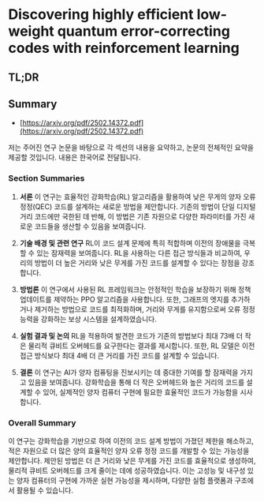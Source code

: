 # Discovering highly efficient low-weight quantum error-correcting codes with reinforcement learning
## TL;DR
## Summary
- [https://arxiv.org/pdf/2502.14372.pdf](https://arxiv.org/pdf/2502.14372.pdf)

저는 주어진 연구 논문을 바탕으로 각 섹션의 내용을 요약하고, 논문의 전체적인 요약을 제공할 것입니다. 내용은 한국어로 전달됩니다.

### Section Summaries

1. **서론**
   이 연구는 효율적인 강화학습(RL) 알고리즘을 활용하여 낮은 무게의 양자 오류 정정(QEC) 코드를 설계하는 새로운 방법을 제안합니다. 기존의 방법이 단일 디지털 거리 코드에만 국한된 데 반해, 이 방법은 기존 자원으로 다양한 파라미터를 가진 새로운 코드들을 생산할 수 있음을 보여줍니다.

2. **기술 배경 및 관련 연구**
   RL이 코드 설계 문제에 특히 적합하며 이전의 장애물을 극복할 수 있는 잠재력을 보여줍니다. RL을 사용하는 다른 접근 방식들과 비교하여, 우리의 방법이 더 높은 거리와 낮은 무게를 가진 코드를 설계할 수 있다는 장점을 강조합니다.

3. **방법론**
   이 연구에서 사용된 RL 프레임워크는 안정적인 학습을 보장하기 위해 정책 업데이트를 제약하는 PPO 알고리즘을 사용합니다. 또한, 그래프의 엣지를 추가하거나 제거하는 방법으로 코드를 최적화하며, 거리와 무게를 유지함으로써 오류 정정 능력을 강화하는 보상 시스템을 설계하였습니다.

4. **실험 결과 및 논의**
   RL을 적용하여 발견한 코드가 기존의 방법보다 최대 73배 더 작은 물리적 큐비트 오버헤드를 요구한다는 결과를 제시합니다. 또한, RL 모델은 이전 접근 방식보다 최대 4배 더 큰 거리를 가진 코드를 설계할 수 있습니다.

5. **결론**
   이 연구는 AI가 양자 컴퓨팅을 진보시키는 데 중대한 기여를 할 잠재력을 가지고 있음을 보여줍니다. 강화학습을 통해 더 작은 오버헤드와 높은 거리의 코드를 설계할 수 있어, 실제적인 양자 컴퓨터 구현에 필요한 효율적인 코드가 가능함을 시사합니다.

### Overall Summary

이 연구는 강화학습을 기반으로 하여 이전의 코드 설계 방법이 가졌던 제한을 해소하고, 적은 자원으로 더 많은 양의 효율적인 양자 오류 정정 코드를 개발할 수 있는 가능성을 제안합니다. 제안된 방법은 더 큰 거리와 낮은 무게를 가진 코드를 효율적으로 생성하여, 물리적 큐비트 오버헤드를 크게 줄이는 데에 성공하였습니다. 이는 고성능 및 내구성 있는 양자 컴퓨터의 구현에 가까운 실현 가능성을 제시하며, 다양한 실험 플랫폼과 구조에서 활용될 수 있습니다.